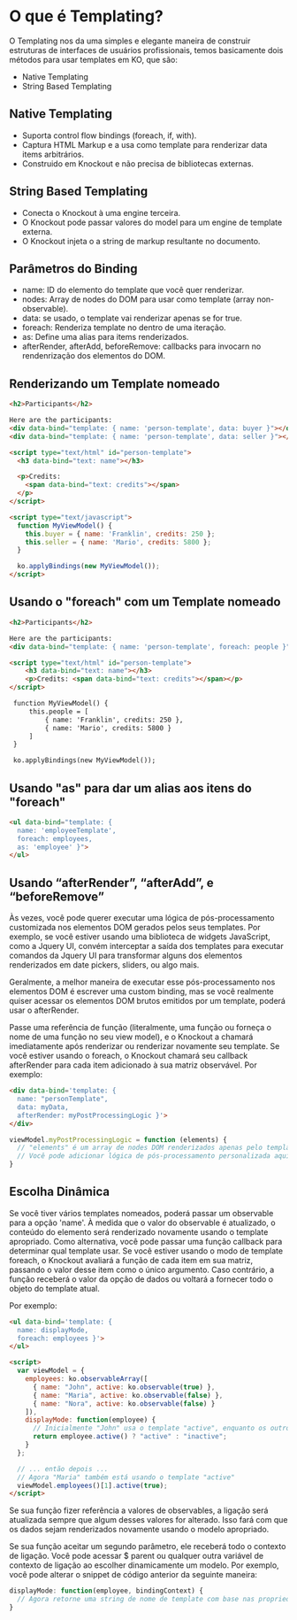# O que é Templating?

O Templating nos da uma simples e elegante maneira de construir estruturas de interfaces de usuários profissionais, temos basicamente dois métodos para usar templates em KO, que são:

- Native Templating
- String Based Templating

## Native Templating

- Suporta control flow bindings (foreach, if, with).
- Captura HTML Markup e a usa como template para renderizar data items arbitrários.
- Construido em Knockout e não precisa de bibliotecas externas.

## String Based Templating

- Conecta o Knockout à uma engine terceira.
- O Knockout pode passar valores do model para um engine de template externa.
- O Knockout injeta o a string de markup resultante no documento.

## Parâmetros do Binding

- name: ID do elemento do template que você quer renderizar.
- nodes: Array de nodes do DOM para usar como template (array non-observable).
- data: se usado, o template vai renderizar apenas se for true.
- foreach: Renderiza template no dentro de uma iteração.
- as: Define uma alias para items renderizados.
- afterRender, afterAdd, beforeRemove: callbacks para invocarn no rendenrização dos elementos do DOM.

## Renderizando um Template nomeado

```html
<h2>Participants</h2>

Here are the participants:
<div data-bind="template: { name: 'person-template', data: buyer }"></div>
<div data-bind="template: { name: 'person-template', data: seller }"></div>

<script type="text/html" id="person-template">
  <h3 data-bind="text: name"></h3>

  <p>Credits:
    <span data-bind="text: credits"></span>
  </p>
</script>

<script type="text/javascript">
  function MyViewModel() {
    this.buyer = { name: 'Franklin', credits: 250 };
    this.seller = { name: 'Mario', credits: 5800 };
  }

  ko.applyBindings(new MyViewModel());
</script>
```

## Usando o "foreach" com um Template nomeado

```html
<h2>Participants</h2>

Here are the participants:
<div data-bind="template: { name: 'person-template', foreach: people }"></div>

<script type="text/html" id="person-template">
    <h3 data-bind="text: name"></h3>
    <p>Credits: <span data-bind="text: credits"></span></p>
</script>

 function MyViewModel() {
     this.people = [
         { name: 'Franklin', credits: 250 },
         { name: 'Mario', credits: 5800 }
     ]
 }

 ko.applyBindings(new MyViewModel());
```

## Usando "as" para dar um alias aos itens do "foreach"

```html
<ul data-bind="template: {
  name: 'employeeTemplate',
  foreach: employees,
  as: 'employee' }">
</ul>
```

## Usando “afterRender”, “afterAdd”, e “beforeRemove”

Às vezes, você pode querer executar uma lógica de pós-processamento customizada nos elementos DOM gerados pelos seus templates. Por exemplo, se você estiver usando uma biblioteca de widgets JavaScript, como a Jquery UI, convém interceptar a saída dos templates para executar comandos da Jquery UI para transformar alguns dos elementos renderizados em date pickers, sliders, ou algo mais.

Geralmente, a melhor maneira de executar esse pós-processamento nos elementos DOM é escrever uma custom binding, mas se você realmente quiser acessar os elementos DOM brutos emitidos por um template, poderá usar o afterRender.

Passe uma referência de função (literalmente, uma função ou forneça o nome de uma função no seu view model), e o Knockout a chamará imediatamente após renderizar ou renderizar novamente seu template. Se você estiver usando o foreach, o Knockout chamará seu callback afterRender para cada item adicionado à sua matriz observável. Por exemplo:

```html
<div data-bind='template: {
  name: "personTemplate",
  data: myData,
  afterRender: myPostProcessingLogic }'>
</div>
```

```javascript
viewModel.myPostProcessingLogic = function (elements) {
  // "elements" é um array de nodes DOM renderizados apenas pelo template
  // Você pode adicionar lógica de pós-processamento personalizada aqui
}
```

## Escolha Dinâmica

Se você tiver vários templates nomeados, poderá passar um observable para a opção 'name'. À medida que o valor do observable é atualizado, o conteúdo do elemento será renderizado novamente usando o template apropriado. Como alternativa, você pode passar uma função callback para determinar qual template usar. Se você estiver usando o modo de template foreach, o Knockout avaliará a função de cada item em sua matriz, passando o valor desse item como o único argumento. Caso contrário, a função receberá o valor da opção de dados ou voltará a fornecer todo o objeto do template atual.

Por exemplo:

```html
<ul data-bind='template: {
  name: displayMode,
  foreach: employees }'>
</ul>

<script>
  var viewModel = {
    employees: ko.observableArray([
      { name: "John", active: ko.observable(true) },
      { name: "Maria", active: ko.observable(false) },
      { name: "Nora", active: ko.observable(false) }
    ]),
    displayMode: function(employee) {
      // Inicialmente "John" usa o template "active", enquanto os outros usam "inactive"
      return employee.active() ? "active" : "inactive";
    }
  };

  // ... então depois ...
  // Agora "Maria" também está usando o template "active"
  viewModel.employees()[1].active(true);
</script>
```
Se sua função fizer referência a valores de observables, a ligação será atualizada sempre que algum desses valores for alterado. Isso fará com que os dados sejam renderizados novamente usando o modelo apropriado.

Se sua função aceitar um segundo parâmetro, ele receberá todo o contexto de ligação. Você pode acessar $ parent ou qualquer outra variável de contexto de ligação ao escolher dinamicamente um modelo. Por exemplo, você pode alterar o snippet de código anterior da seguinte maneira:

```javascript
displayMode: function(employee, bindingContext) {
  // Agora retorne uma string de nome de template com base nas propriedades de employee ou bindingContext
}
```
